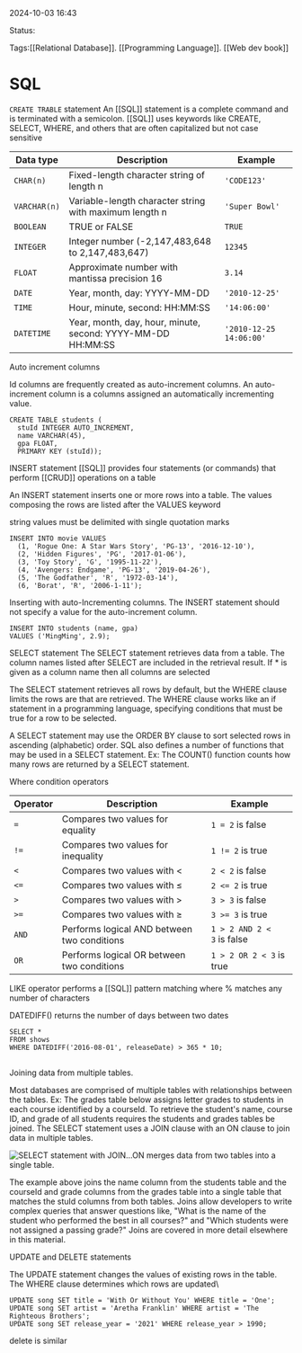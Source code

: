 
2024-10-03 16:43

Status:

Tags:[[Relational Database]]. [[Programming Language]]. [[Web dev book]]

# SQL


`CREATE TRABLE` statement
An [[SQL]] statement is a complete command and is terminated with a semicolon. [[SQL]] uses keywords like CREATE, SELECT, WHERE, and others that are often capitalized but not case sensitive

|Data type|Description|Example|
|---|---|---|
|`CHAR(n)`|Fixed-length character string of length n|`'CODE123'`|
|`VARCHAR(n)`|Variable-length character string with maximum length n|`'Super Bowl'`|
|`BOOLEAN`|TRUE or FALSE|`TRUE`|
|`INTEGER`|Integer number (-2,147,483,648 to 2,147,483,647)|`12345`|
|`FLOAT`|Approximate number with mantissa precision 16|`3.14`|
|`DATE`|Year, month, day: YYYY-MM-DD|`'2010-12-25'`|
|`TIME`|Hour, minute, second: HH:MM:SS|`'14:06:00'`|
|`DATETIME`|Year, month, day, hour, minute, second: YYYY-MM-DD HH:MM:SS|`'2010-12-25 14:06:00'`|

Auto increment columns

Id columns are frequently created as auto-increment columns. An auto-increment column is a columns assigned an automatically incrementing value.
```
CREATE TABLE students (
  stuId INTEGER AUTO_INCREMENT,
  name VARCHAR(45),
  gpa FLOAT,
  PRIMARY KEY (stuId));
```


INSERT statement
[[SQL]] provides four statements (or commands) that perform [[CRUD]] operations on a table

An INSERT statement inserts one or more rows into a table. The values composing the rows are listed after the VALUES keyword

string values must be delimited with single quotation marks

```
INSERT INTO movie VALUES
  (1, 'Rogue One: A Star Wars Story', 'PG-13', '2016-12-10'),
  (2, 'Hidden Figures', 'PG', '2017-01-06'),
  (3, 'Toy Story', 'G', '1995-11-22'),
  (4, 'Avengers: Endgame', 'PG-13', '2019-04-26'),
  (5, 'The Godfather', 'R', '1972-03-14'),
  (6, 'Borat', 'R', '2006-1-11');

```
Inserting with auto-Incrementing columns. The INSERT statement should not specify a value for the auto-increment column.

```
INSERT INTO students (name, gpa) 
VALUES ('MingMing', 2.9);
```

SELECT statement
The SELECT statement retrieves data from a table. The column names listed after SELECT are included in the retrieval result. If * is given as a column name then all columns are selected

The SELECT statement retrieves all rows by default, but the WHERE clause limits the rows are that are retrieved. The WHERE clause works like an if statement in a programming language, specifying conditions that must be true for a row to be selected.

A SELECT statement may use the ORDER BY clause to sort selected rows in ascending (alphabetic) order. SQL also defines a number of functions that may be used in a SELECT statement. Ex: The COUNT() function counts how many rows are returned by a SELECT statement.

Where condition operators

|Operator|Description|Example|
|---|---|---|
|`=`|Compares two values for equality|`1 = 2` is false|
|`!=`|Compares two values for inequality|`1 != 2` is true|
|`<`|Compares two values with <|`2 < 2` is false|
|`<=`|Compares two values with ≤|`2 <= 2` is true|
|`>`|Compares two values with >|`3 > 3` is false|
|`>=`|Compares two values with ≥|`3 >= 3` is true|
|`AND`|Performs logical AND between two conditions|`1 > 2 AND 2 < 3` is false|
|`OR`|Performs logical OR between two conditions|`1 > 2 OR 2 < 3` is true|
LIKE operator performs a [[SQL]] pattern matching where % matches any number of characters

DATEDIFF() returns the number of days between two dates
```
SELECT * 
FROM shows 
WHERE DATEDIFF('2016-08-01', releaseDate) > 365 * 10;
```

## 

Joining data from multiple tables.

Most databases are comprised of multiple tables with relationships between the tables. Ex: The grades table below assigns letter grades to students in each course identified by a courseId. To retrieve the student's name, course ID, and grade of all students requires the students and grades tables be joined. The SELECT statement uses a JOIN clause with an ON clause to join data in multiple tables.

![SELECT statement with JOIN...ON merges data from two tables into a single table.](https://zytools.zybooks.com/zyAuthor/WebProgramming/70/IMAGES/e05d5be7-ddd4-1fb3-8e96-555e20cb606c)

The example above joins the name column from the students table and the courseId and grade columns from the grades table into a single table that matches the stuId columns from both tables. Joins allow developers to write complex queries that answer questions like, "What is the name of the student who performed the best in all courses?" and "Which students were not assigned a passing grade?" Joins are covered in more detail elsewhere in this material.


UPDATE and DELETE statements

The UPDATE statement changes the values of existing rows in the table. The WHERE clause determines which rows are updated\

```
UPDATE song SET title = 'With Or Without You' WHERE title = 'One';
UPDATE song SET artist = 'Aretha Franklin' WHERE artist = 'The Righteous Brothers';
UPDATE song SET release_year = '2021' WHERE release_year > 1990;

```
delete is similar

